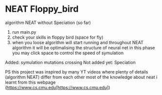# NEAT Floppy_bird
algorithm NEAT without Speciation (so far)
1. run main.py
2. check your skills in floppy bird (space for fly)
3. when you loose algorithm will start running and throughout NEAT algorithm it will be optimalising the structure of neural net
in this phase you may click space to control the speed of symulation

Added:
  symulation
  mutations
  crossing
Not added yet:
  Speciation

PS this project was inspired by many YT videos where plenty of details (algorithm NEAT) differ from each other
most of the knowledge about neat i learnt from this webpage (https://www.cs.cmu.edu[https://www.cs.cmu.edu])

[https://www.cs.cmu.edu]:[https://www.cs.cmu.edu/afs/cs/project/jair/pub/volume21/stanley04a-html/node3.html]
